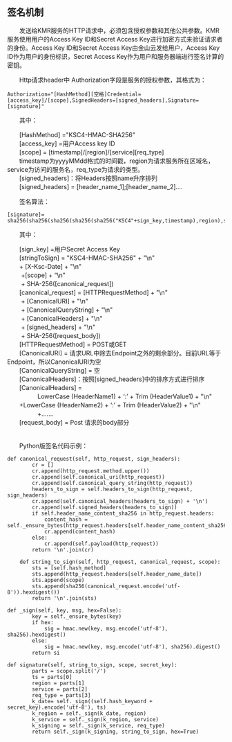 ## 签名机制


　　发送给KMR服务的HTTP请求中，必须包含授权参数和其他公共参数。KMR服务使用用户的Access Key ID和Secret Access Key进行加密方式来验证请求者的身份。Access Key ID和Secret Access Key由金山云发给用户，Access Key ID作为用户的身份标识，Secret Access Key作为用户和服务器端进行签名计算的密钥。

　　Http请求header中 Authorization字段是服务的授权参数，其格式为：

```
Authorization="[HashMethod][空格]Credential=[access_key]/[scope],SignedHeaders=[signed_headers],Signature=[signature]"
```
　　其中：
  
　　[HashMethod] ="KSC4-HMAC-SHA256"<br>
　　[access_key] =用户Access key ID<br>
　　[scope] = [timestamp]/[region]/[service][req_type]<br>
　　timestamp为yyyyMMdd格式的时间戳，region为请求服务所在区域名，service为访问的服务名，req_type为请求的类型。<br>
　　[signed_headers]：将Headers按照name升序排列<br>
　　[signed_headers] = [header_name_1];[header_name_2]....

　　签名算法：

```
[signature]= sha256(sha256(sha256(sha256(sha256("KSC4"+sign_key,timestamp),region),service),req_type),string_to_sign)
```

　　其中：

　　[sign_key] =用户Secret Access Key<br>
　　[stringToSign] = "KSC4-HMAC-SHA256" + "\n"<br>
		 　　+ [X-Ksc-Date] + "\n"<br>
        　　 +[scope] + “\n”<br>
		　　 + SHA-256([canonical_request])<br>
　　[canonical_request] = [HTTPRequestMethod] + "\n"<br>
 		　　 + [CanonicalURI] + "\n"<br>
		　　 + [CanonicalQueryString] + "\n"<br>
		　　 + [CanonicalHeaders] + "\n"<br>
		　　 + [signed_headers] + "\n"<br>
		　　 + SHA-256([request_body])<br>
　　[HTTPRequestMethod] = POST或GET<br>
　　[CanonicalURI] = 请求URL中除去Endpoint之外的剩余部分。目前URL等于Endpoint，所以CanonicalURI为空<br>
　　[CanonicalQueryString] = 空<br>
　　[CanonicalHeaders]：按照[signed_headers]中的排序方式进行排序<br>
　　[CanonicalHeaders] =<br>
　　　　　LowerCase (HeaderName1) + ‘:’ + Trim (HeaderValue1) + "\n"<br>
     　　+LowerCase (HeaderName2) + ‘:’ + Trim (HeaderValue2) + "\n"<br>
　　　　　+.......<br>
　　[request_body] = Post 请求的body部分<br>
　　

　　Python版签名代码示例：

```
def canonical_request(self, http_request, sign_headers):
        cr = []
        cr.append(http_request.method.upper())
        cr.append(self.canonical_uri(http_request))
        cr.append(self.canonical_query_string(http_request))
        headers_to_sign = self.headers_to_sign(http_request, sign_headers)
        cr.append(self.canonical_headers(headers_to_sign) + '\n')
        cr.append(self.signed_headers(headers_to_sign))
        if self.header_name_content_sha256 in http_request.headers:
            content_hash = self._ensure_bytes(http_request.headers[self.header_name_content_sha256])
            cr.append(content_hash)
        else:
            cr.append(self.payload(http_request))
        return '\n'.join(cr)

    def string_to_sign(self, http_request, canonical_request, scope):
        sts = [self.hash_method]
        sts.append(http_request.headers[self.header_name_date])
        sts.append(scope)
        sts.append(sha256(canonical_request.encode('utf-8')).hexdigest())
        return '\n'.join(sts)

def _sign(self, key, msg, hex=False):
        key = self._ensure_bytes(key)
        if hex:
            sig = hmac.new(key, msg.encode('utf-8'), sha256).hexdigest()
        else:
            sig = hmac.new(key, msg.encode('utf-8'), sha256).digest()
        return si

def signature(self, string_to_sign, scope, secret_key):
        parts = scope.split('/')
        ts = parts[0]
        region = parts[1]
        service = parts[2]
        req_type = parts[3]
        k_date= self._sign((self.hash_keyword + secret_key).encode('utf-8'), ts)
        k_region = self._sign(k_date, region)
        k_service = self._sign(k_region, service)
        k_signing = self._sign(k_service, req_type)
        return self._sign(k_signing, string_to_sign, hex=True)
```